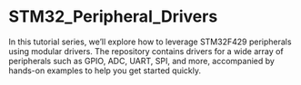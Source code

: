 # STM32_Peripheral_Drivers
In this tutorial series, we’ll explore how to leverage STM32F429 peripherals using modular drivers. The repository contains drivers for a wide array of peripherals such as GPIO, ADC, UART, SPI, and more, accompanied by hands-on examples to help you get started quickly.
